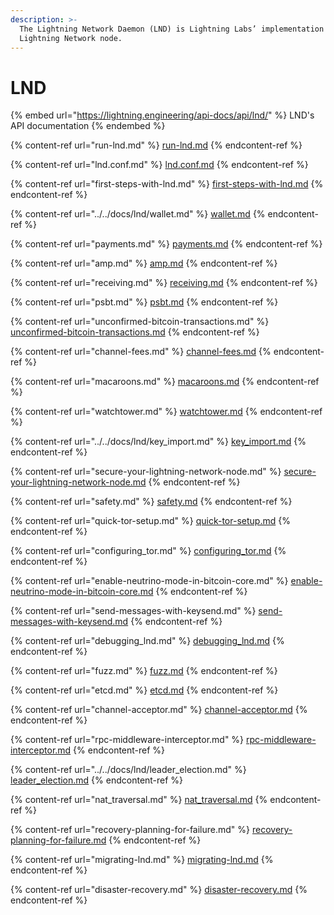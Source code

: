 ```yaml
---
description: >-
  The Lightning Network Daemon (LND) is Lightning Labs’ implementation of a
  Lightning Network node.
---
```


# LND

{% embed url="https://lightning.engineering/api-docs/api/lnd/" %}
LND's API documentation
{% endembed %}

{% content-ref url="run-lnd.md" %}
[run-lnd.md](run-lnd.md)
{% endcontent-ref %}

{% content-ref url="lnd.conf.md" %}
[lnd.conf.md](lnd.conf.md)
{% endcontent-ref %}

{% content-ref url="first-steps-with-lnd.md" %}
[first-steps-with-lnd.md](first-steps-with-lnd.md)
{% endcontent-ref %}

{% content-ref url="../../docs/lnd/wallet.md" %}
[wallet.md](../../docs/lnd/wallet.md)
{% endcontent-ref %}

{% content-ref url="payments.md" %}
[payments.md](payments.md)
{% endcontent-ref %}

{% content-ref url="amp.md" %}
[amp.md](amp.md)
{% endcontent-ref %}

{% content-ref url="receiving.md" %}
[receiving.md](receiving.md)
{% endcontent-ref %}

{% content-ref url="psbt.md" %}
[psbt.md](psbt.md)
{% endcontent-ref %}

{% content-ref url="unconfirmed-bitcoin-transactions.md" %}
[unconfirmed-bitcoin-transactions.md](unconfirmed-bitcoin-transactions.md)
{% endcontent-ref %}

{% content-ref url="channel-fees.md" %}
[channel-fees.md](channel-fees.md)
{% endcontent-ref %}

{% content-ref url="macaroons.md" %}
[macaroons.md](macaroons.md)
{% endcontent-ref %}

{% content-ref url="watchtower.md" %}
[watchtower.md](watchtower.md)
{% endcontent-ref %}

{% content-ref url="../../docs/lnd/key_import.md" %}
[key\_import.md](../../docs/lnd/key\_import.md)
{% endcontent-ref %}

{% content-ref url="secure-your-lightning-network-node.md" %}
[secure-your-lightning-network-node.md](secure-your-lightning-network-node.md)
{% endcontent-ref %}

{% content-ref url="safety.md" %}
[safety.md](safety.md)
{% endcontent-ref %}

{% content-ref url="quick-tor-setup.md" %}
[quick-tor-setup.md](quick-tor-setup.md)
{% endcontent-ref %}

{% content-ref url="configuring_tor.md" %}
[configuring\_tor.md](configuring\_tor.md)
{% endcontent-ref %}

{% content-ref url="enable-neutrino-mode-in-bitcoin-core.md" %}
[enable-neutrino-mode-in-bitcoin-core.md](enable-neutrino-mode-in-bitcoin-core.md)
{% endcontent-ref %}

{% content-ref url="send-messages-with-keysend.md" %}
[send-messages-with-keysend.md](send-messages-with-keysend.md)
{% endcontent-ref %}

{% content-ref url="debugging_lnd.md" %}
[debugging\_lnd.md](debugging\_lnd.md)
{% endcontent-ref %}

{% content-ref url="fuzz.md" %}
[fuzz.md](fuzz.md)
{% endcontent-ref %}

{% content-ref url="etcd.md" %}
[etcd.md](etcd.md)
{% endcontent-ref %}

{% content-ref url="channel-acceptor.md" %}
[channel-acceptor.md](channel-acceptor.md)
{% endcontent-ref %}

{% content-ref url="rpc-middleware-interceptor.md" %}
[rpc-middleware-interceptor.md](rpc-middleware-interceptor.md)
{% endcontent-ref %}

{% content-ref url="../../docs/lnd/leader_election.md" %}
[leader\_election.md](../../docs/lnd/leader\_election.md)
{% endcontent-ref %}

{% content-ref url="nat_traversal.md" %}
[nat\_traversal.md](nat\_traversal.md)
{% endcontent-ref %}

{% content-ref url="recovery-planning-for-failure.md" %}
[recovery-planning-for-failure.md](recovery-planning-for-failure.md)
{% endcontent-ref %}

{% content-ref url="migrating-lnd.md" %}
[migrating-lnd.md](migrating-lnd.md)
{% endcontent-ref %}

{% content-ref url="disaster-recovery.md" %}
[disaster-recovery.md](disaster-recovery.md)
{% endcontent-ref %}
